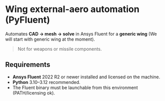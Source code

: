 # Wing external-aero automation (PyFluent)

Automates **CAD → mesh → solve** in Ansys Fluent for a **generic wing** (We will start with generic wing at the moment).  
> Not for weapons or missile components.

## Requirements

- **Ansys Fluent** 2022 R2 or newer installed and licensed on the machine.
- **Python** 3.10–3.12 recommended.
- The Fluent binary must be launchable from this environment (PATH/licensing ok).